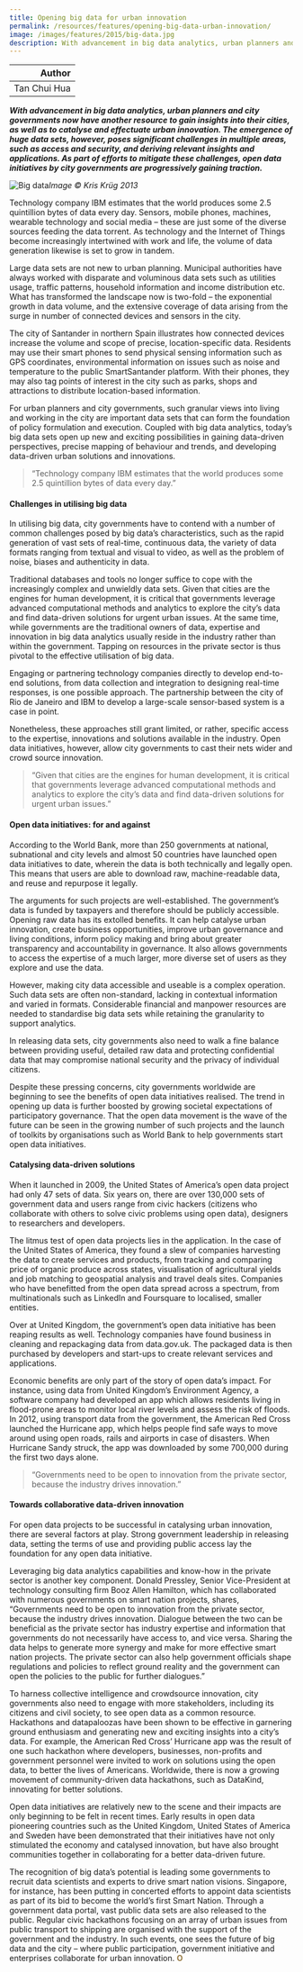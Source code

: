 ```yaml
---
title: Opening big data for urban innovation
permalink: /resources/features/opening-big-data-urban-innovation/
image: /images/features/2015/big-data.jpg
description: With advancement in big data analytics, urban planners and city governments now have another resource to gain insights into their cities, as well as to catalyse and effectuate urban innovation. The emergence of huge data sets, however, poses significant challenges in multiple areas, such as access and security, and deriving relevant insights and applications. As part of efforts to mitigate these challenges, open data initiatives by city governments are progressively gaining traction.  
---
```


| Author |
|---:|
| Tan Chui Hua |

***With advancement in big data analytics, urban planners and city governments now have another resource to gain insights into their cities, as well as to catalyse and effectuate urban innovation. The emergence of huge data sets, however, poses significant challenges in multiple areas, such as access and security, and deriving relevant insights and applications. As part of efforts to mitigate these challenges, open data initiatives by city governments are progressively gaining traction.***

![Big data](/images/features/2015/big-data.jpg/)*Image © Kris Krüg 2013*

Technology company IBM estimates that the world produces some 2.5 quintillion bytes of data every day. Sensors, mobile phones, machines, wearable technology and social media – these are just some of the diverse sources feeding the data torrent. As technology and the Internet of Things become increasingly intertwined with work and life, the volume of data generation likewise is set to grow in tandem.

Large data sets are not new to urban planning. Municipal authorities have always worked with disparate and voluminous data sets such as utilities usage, traffic patterns, household information and income distribution etc. What has transformed the landscape now is two-fold – the exponential growth in data volume, and the extensive coverage of data arising from the surge in number of connected devices and sensors in the city.

The city of Santander in northern Spain illustrates how connected devices increase the volume and scope of precise, location-specific data. Residents may use their smart phones to send physical sensing information such as GPS coordinates, environmental information on issues such as noise and temperature to the public SmartSantander platform. With their phones, they may also tag points of interest in the city such as parks, shops and attractions to distribute location-based information.

For urban planners and city governments, such granular views into living and working in the city are important data sets that can form the foundation of policy formulation and execution. Coupled with big data analytics, today’s big data sets open up new and exciting possibilities in gaining data-driven perspectives, precise mapping of behaviour and trends, and developing data-driven urban solutions and innovations.

> “Technology company IBM estimates that the world produces some 2.5 quintillion bytes of data every day.”

#### **Challenges in utilising big data**

In utilising big data, city governments have to contend with a number of common challenges posed by big data’s characteristics, such as the rapid generation of vast sets of real-time, continuous data, the variety of data formats ranging from textual and visual to video, as well as the problem of noise, biases and authenticity in data.

Traditional databases and tools no longer suffice to cope with the increasingly complex and unwieldly data sets. Given that cities are the engines for human development, it is critical that governments leverage advanced computational methods and analytics to explore the city’s data and find data-driven solutions for urgent urban issues. At the same time, while governments are the traditional owners of data, expertise and innovation in big data analytics usually reside in the industry rather than within the government. Tapping on resources in the private sector is thus pivotal to the effective utilisation of big data.

Engaging or partnering technology companies directly to develop end-to-end solutions, from data collection and integration to designing real-time responses, is one possible approach. The partnership between the city of Rio de Janeiro and IBM to develop a large-scale sensor-based system is a case in point.

Nonetheless, these approaches still grant limited, or rather, specific access to the expertise, innovations and solutions available in the industry. Open data initiatives, however, allow city governments to cast their nets wider and crowd source innovation.

> “Given that cities are the engines for human development, it is critical that governments leverage advanced computational methods and analytics to explore the city’s data and find data-driven solutions for urgent urban issues.”

#### **Open data initiatives: for and against**

According to the World Bank, more than 250 governments at national, subnational and city levels and almost 50 countries have launched open data initiatives to date, wherein the data is both technically and legally open. This means that users are able to download raw, machine-readable data, and reuse and repurpose it legally.

The arguments for such projects are well-established. The government’s data is funded by taxpayers and therefore should be publicly accessible. Opening raw data has its extolled benefits. It can help catalyse urban innovation, create business opportunities, improve urban governance and living conditions, inform policy making and bring about greater transparency and accountability in governance. It also allows governments to access the expertise of a much larger, more diverse set of users as they explore and use the data.

However, making city data accessible and useable is a complex operation. Such data sets are often non-standard, lacking in contextual information and varied in formats. Considerable financial and manpower resources are needed to standardise big data sets while retaining the granularity to support analytics.

In releasing data sets, city governments also need to walk a fine balance between providing useful, detailed raw data and protecting confidential data that may compromise national security and the privacy of individual citizens.

Despite these pressing concerns, city governments worldwide are beginning to see the benefits of open data initiatives realised. The trend in opening up data is further boosted by growing societal expectations of participatory governance. That the open data movement is the wave of the future can be seen in the growing number of such projects and the launch of toolkits by organisations such as World Bank to help governments start open data initiatives.

#### **Catalysing data-driven solutions**

When it launched in 2009, the United States of America’s open data project had only 47 sets of data. Six years on, there are over 130,000 sets of government data and users range from civic hackers (citizens who collaborate with others to solve civic problems using open data), designers to researchers and developers.

The litmus test of open data projects lies in the application. In the case of the United States of America, they found a slew of companies harvesting the data to create services and products, from tracking and comparing price of organic produce across states, visualisation of agricultural yields and job matching to geospatial analysis and travel deals sites. Companies who have benefitted from the open data spread across a spectrum, from multinationals such as LinkedIn and Foursquare to localised, smaller entities.

Over at United Kingdom, the government’s open data initiative has been reaping results as well. Technology companies have found business in cleaning and repackaging data from data.gov.uk. The packaged data is then purchased by developers and start-ups to create relevant services and applications.

Economic benefits are only part of the story of open data’s impact. For instance, using data from United Kingdom’s Environment Agency, a software company had developed an app which allows residents living in flood-prone areas to monitor local river levels and assess the risk of floods. In 2012, using transport data from the government, the American Red Cross launched the Hurricane app, which helps people find safe ways to move around using open roads, rails and airports in case of disasters. When Hurricane Sandy struck, the app was downloaded by some 700,000 during the first two days alone.

> “Governments need to be open to innovation from the private sector, because the industry drives innovation.”

#### **Towards collaborative data-driven innovation**

For open data projects to be successful in catalysing urban innovation, there are several factors at play. Strong government leadership in releasing data, setting the terms of use and providing public access lay the foundation for any open data initiative.

Leveraging big data analytics capabilities and know-how in the private sector is another key component. Donald Pressley, Senior Vice-President at technology consulting firm Booz Allen Hamilton, which has collaborated with numerous governments on smart nation projects, shares, “Governments need to be open to innovation from the private sector, because the industry drives innovation. Dialogue between the two can be beneficial as the private sector has industry expertise and information that governments do not necessarily have access to, and vice versa. Sharing the data helps to generate more synergy and make for more effective smart nation projects. The private sector can also help government officials shape regulations and policies to reflect ground reality and the government can open the policies to the public for further dialogues.”

To harness collective intelligence and crowdsource innovation, city governments also need to engage with more stakeholders, including its citizens and civil society, to see open data as a common resource. Hackathons and datapaloozas have been shown to be effective in garnering ground enthusiasm and generating new and exciting insights into a city’s data. For example, the American Red Cross’ Hurricane app was the result of one such hackathon where developers, businesses, non-profits and government personnel were invited to work on solutions using the open data, to better the lives of Americans. Worldwide, there is now a growing movement of community-driven data hackathons, such as DataKind, innovating for better solutions.

Open data initiatives are relatively new to the scene and their impacts are only beginning to be felt in recent times. Early results in open data pioneering countries such as the United Kingdom, United States of America and Sweden have been demonstrated that their initiatives have not only stimulated the economy and catalysed innovation, but have also brought communities together in collaborating for a better data-driven future.

The recognition of big data’s potential is leading some governments to recruit data scientists and experts to drive smart nation visions. Singapore, for instance, has been putting in concerted efforts to appoint data scientists as part of its bid to become the world’s first Smart Nation. Through a government data portal, vast public data sets are also released to the public. Regular civic hackathons focusing on an array of urban issues from public transport to shipping are organised with the support of the government and the industry. In such events, one sees the future of big data and the city – where public participation, government initiative and enterprises collaborate for urban innovation. **<font color="#967942">O</font>**
